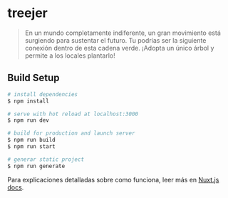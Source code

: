 # treejer

> En un mundo completamente indiferente, un gran movimiento está surgiendo para sustentar el futuro. Tu podrías ser la siguiente conexión dentro de esta cadena verde. ¡Adopta un único árbol y permite a los locales plantarlo!

## Build Setup

``` bash
# install dependencies
$ npm install

# serve with hot reload at localhost:3000
$ npm run dev

# build for production and launch server
$ npm run build
$ npm run start

# generar static project
$ npm run generate
```

Para explicaciones detalladas sobre como funciona, leer más en [Nuxt.js docs](https://nuxtjs.org).